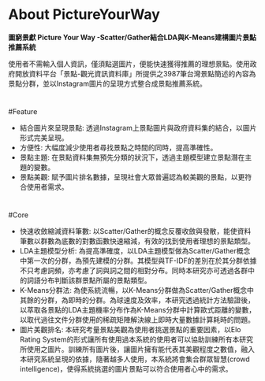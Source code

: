 # About PictureYourWay
**圖窮景獻 Picture Your Way
-Scatter/Gather結合LDA與K-Means建構圖片景點推薦系統**

使用者不需輸入個人資訊，僅須點選圖片，便能快速獲得推薦的理想景點。使用政府開放資料平台「景點-觀光資訊資料庫」所提供之3987筆台灣景點簡述的內容為景點分群，並以Instagram圖片的呈現方式整合成景點推薦系統。
#

#Feature
* 結合圖片來呈現景點: 透過Instagram上景點圖片與政府資料集的結合，以圖片形式完美呈現。
* 方便性: 大幅度減少使用者尋找景點之時間的同時，提高準確性。
* 景點主題: 在景點資料集無預先分類的狀況下，透過主題模型建立景點潛在主題的變數。
* 景點美觀: 賦予圖片排名數據，呈現社會大眾普遍認為較美觀的景點，以更符合使用者需求。
#

#Core
* 快速收斂縮減資料筆數: 以Scatter/Gather的概念反覆收斂與發散，能使資料筆數以群數為底數的對數函數快速縮減，有效的找到使用者理想的景點類型。
* LDA主題模型分析: 為提高準確度，以LDA主題模型做為Scatter/Gather概念中第一次的分群，為預先建模的分群。其模型與TF-IDF的差別在於其分群依據不只考慮詞頻，亦考慮了詞與詞之間的相對分布。同時本研究亦可透過各群中的詞語分布判斷該群景點所屬的景點類型。
* K-Means分群法: 為使系統流暢，以K-Means分群做為Scatter/Gather概念中其餘的分群，為即時的分群。為球速度及效率，本研究透過統計方法驗證後，以萃取各景點的LDA主題機率分布作為K-Means分群中計算歐式距離的變數，以取代過往文件分群使用的稀疏矩陣解決線上即時大量數據計算耗時的問題。
* 圖片美觀排名: 本研究考量景點美觀為使用者挑選景點的重要因素，以Elo Rating System的形式讓所有使用過本系統的使用者可以協助訓練所有本研究所使用之圖片。訓練所有圖片後，讓圖片擁有能代表其美觀程度之數值，融入本研究系統呈現的依據，隨著越多人使用，本系統將會集合群眾智慧(crowd intelligence)，使得系統挑選的圖片景點可以符合使用者心中的需求。
#
